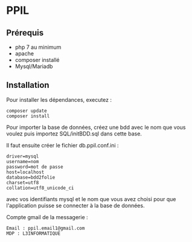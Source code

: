 # PPIL

## Prérequis
- php 7 au minimum
- apache
- composer installé
- Mysql/Mariadb

## Installation
Pour installer les dépendances, executez :
```
composer update
composer install
```

Pour importer la base de données, créez une bdd avec le nom que vous voulez puis importez SQL/initBDD.sql dans cette base.

Il faut ensuite créer le fichier db.ppil.conf.ini :
```
driver=mysql
username=nom
password=mot de passe
host=localhost
database=bdd2folie
charset=utf8
collation=utf8_unicode_ci
```

avec vos identifiants mysql et le nom que vous avez choisi pour que l'application puisse se connecter à la base de données.

Compte gmail de la messagerie :
```
Email : ppil.email1@gmail.com
MDP : L3INFORMATIQUE
```
